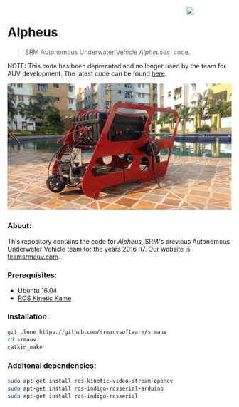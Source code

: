<img src="http://teamsrmauv.com/assets/images/auvlogo.png" width=20% align="right">

# Alpheus
> SRM Autonomous Underwater Vehicle _Alpheuses'_ code.

NOTE: This code has been deprecated and no longer used by the team for AUV development. The latest code can be found [here](https://github.com/srmauvsoftware/srmauv).

![Alpheus](docs/assets/alpheus.jpg)

### About:
This repository contains the code for _Alpheus_, SRM's previous Autonomous Underwater Vehicle team for the years 2016-17. Our website is [teamsrmauv.com](http://teamsrmauv.com).

### Prerequisites:

- Ubuntu 16.04
- [ROS Kinetic Kame](http://wiki.ros.org/kinetic#Installation)

### Installation:
```bash
git clone https://github.com/srmauvsoftware/srmauv
cd srmauv
catkin_make
```

### Additonal dependencies:

```bash
sudo apt-get install ros-kinetic-video-stream-opencv 
sudo apt-get install ros-indigo-rosserial-arduino    
sudo apt-get install ros-indigo-rosserial    
```


